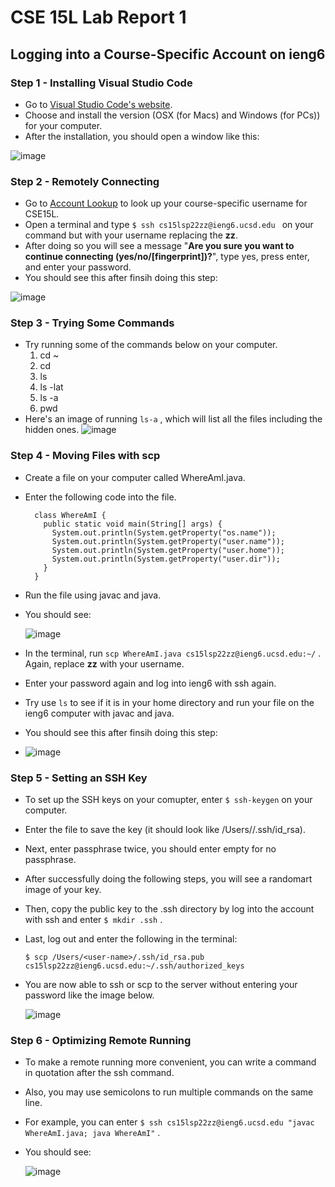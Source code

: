 # CSE 15L Lab Report 1
## Logging into a Course-Specific Account on ieng6
### Step 1 - Installing Visual Studio Code

- Go to [Visual Studio Code's website](https://code.visualstudio.com/).
- Choose and install the version (OSX (for Macs) and Windows (for PCs)) for your computer.
- After the installation, you should open a window like this:

 ![image](https://user-images.githubusercontent.com/103228511/162597661-8caf1f49-58de-4ad2-9326-116cdbd6ccc0.png)

### Step 2 - Remotely Connecting
- Go to [Account Lookup](https://sdacs.ucsd.edu/~icc/index.php) to look up your course-specific username for CSE15L.
- Open a terminal and type ```$ ssh cs15lsp22zz@ieng6.ucsd.edu ``` 
 on your command but with your username replacing the **zz**.
- After doing so you will see a message "**Are you sure you want to continue connecting (yes/no/[fingerprint])?**", type yes, press enter, and enter your password.
- You should see this after finsih doing this step:

 ![image](https://user-images.githubusercontent.com/103228511/162597774-730f62b4-e4d3-4b5a-bd35-7380c3772c4f.png)

### Step 3 - Trying Some Commands
- Try running some of the commands below on your computer. 
  1. cd ~
  2. cd
  3. ls
  4. ls -lat
  5. ls -a
  6. pwd
- Here's an image of running ```ls-a``` , which will list all the files including the hidden ones.
  ![image](https://user-images.githubusercontent.com/103228511/162597808-b6198151-2da4-44a5-96c2-e001de5510a5.png)

### Step 4 - Moving Files with scp
- Create a file on your computer called WhereAmI.java.
- Enter the following code into the file.
  ```
    class WhereAmI {
      public static void main(String[] args) {
        System.out.println(System.getProperty("os.name"));
        System.out.println(System.getProperty("user.name"));
        System.out.println(System.getProperty("user.home"));
        System.out.println(System.getProperty("user.dir"));
      }
    }
- Run the file using javac and java.
- You should see:

  ![image](https://user-images.githubusercontent.com/103228511/162597863-b82d4d9f-b500-4adf-9247-1d5485128388.png)

- In the terminal, run ```scp WhereAmI.java cs15lsp22zz@ieng6.ucsd.edu:~/``` . Again, replace **zz** with your username. 
- Enter your password again and log into ieng6 with ssh again. 
- Try use ```ls``` to see if it is in your home directory and run your file on the ieng6 computer with javac and java.
- You should see this after finsih doing this step:
- 
  ![image](https://user-images.githubusercontent.com/103228511/162597871-dec3e723-16c3-4291-816b-88c84c3f1487.png)

### Step 5 - Setting an SSH Key
- To set up the SSH keys on your comupter, enter ```$ ssh-keygen``` on your computer. 
- Enter the file to save the key (it should look like /Users/<user-name>/.ssh/id_rsa).
- Next, enter passphrase twice, you should enter empty for no passphrase. 
- After successfully doing the following steps, you will see a randomart image of your key.
- Then, copy the public key to the .ssh directory by log into the account with ssh and enter ```$ mkdir .ssh``` . 
- Last, log out and enter the following in the terminal:
  
  ```$ scp /Users/<user-name>/.ssh/id_rsa.pub cs15lsp22zz@ieng6.ucsd.edu:~/.ssh/authorized_keys```
- You are now able to ssh or scp to the server without entering your password like the image below.
 
  ![image](https://user-images.githubusercontent.com/103228511/162597881-4b635310-7773-4181-9671-bdd39add15a6.png)

### Step 6 - Optimizing Remote Running
- To make a remote running more convenient, you can write a command in quotation after the ssh command. 
- Also, you may use semicolons to run multiple commands on the same line.
- For example, you can enter ```$ ssh cs15lsp22zz@ieng6.ucsd.edu "javac WhereAmI.java; java WhereAmI"``` . 
- You should see:
 
  ![image](https://user-images.githubusercontent.com/103228511/162597899-1b97159e-e8c4-4b7a-89f0-e1f045c8b187.png)

  


